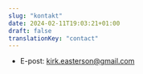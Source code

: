 ```yaml
---
slug: "kontakt"
date: 2024-02-11T19:03:21+01:00
draft: false
translationKey: "contact"
---
```


* E-post: kirk.easterson@gmail.com
